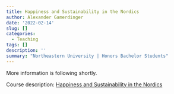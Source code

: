 ```yaml
---
title: Happiness and Sustainability in the Nordics
author: Alexander Gamerdinger
date: '2022-02-14'
slug: []
categories:
  - Teaching
tags: []
description: ''
summary: "Northeastern University | Honors Bachelor Students"
---
```


More information is following shortly. 

Course description: [Happiness and Sustainability in the Nordics](https://undergraduate.northeastern.edu/honors/global-opportunities/honors-docs/)
